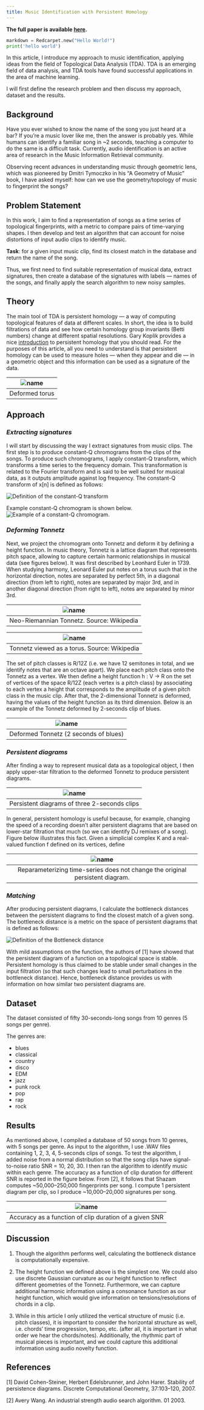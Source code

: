 ```yaml
---
title: Music Identification with Persistent Homology
---
```



**The full paper is available [here](/files/music_id.pdf).**

```python
markdown = Redcarpet.new("Hello World!")
print('hello world')
```


In this article, I introduce my approach to music identification, applying ideas from the field of Topological Data Analysis (TDA). TDA is an emerging field of data analysis, and TDA tools have found successful applications in the area of machine learning.

I will first define the research problem and then discuss my approach, dataset and the results.

## Background

Have you ever wished to know the name of the song you just heard at a bar? If you’re a music lover like me, then the answer is probably yes. While humans can identify a familiar song in ~2 seconds, teaching a computer to do the same is a difficult task. Currently, audio identification is an active area of research in the Music Information Retrieval community.

Observing recent advances in understanding music through geometric lens, which was pioneered by Dmitri Tymoczko in his “A Geometry of Music” book, I have asked myself: how can we use the geometry/topology of music to fingerprint the songs?

## Problem Statement

In this work, I aim to find a representation of songs as a time series of topological fingerprints, with a metric to compare pairs of time-varying shapes. I then develop and test an algorithm that can account for noise distortions of input audio clips to identify music.

**Task**: for a given input music clip, find its closest match in the database and return the name of the song.

Thus, we first need to find suitable representation of musical data, extract signatures, then create a database of the signatures with labels — names of the songs, and finally apply the search algorithm to new noisy samples.

## Theory

The main tool of TDA is persistent homology — a way of computing topological features of data at different scales. In short, the idea is to build filtrations of data and see how certain homology group invariants (Betti numbers) change at different spatial resolutions. Gary Koplik provides a nice [introduction](https://towardsdatascience.com/persistent-homology-with-examples-1974d4b9c3d0) to persistent homology that you should read. For the purposes of this article, all you need to understand is that persistent homology can be used to measure holes — when they appear and die — in a geometric object and this information can be used as a signature of the data.


| ![name](/files/music_id/tor-removebg-copy.png) | 
|:--:| 
| Deformed torus |


## Approach

### *Extracting signatures*

I will start by discussing the way I extract signatures from music clips. The first step is to produce constant-Q chromograms from the clips of the songs. To produce such chromograms, I apply constant-Q transform, which transforms a time series to the frequency domain. This transformation is related to the Fourier transform and is said to be well suited for musical data, as it outputs amplitude against log frequency. The constant-Q transform of x[n] is defined as follows:


![Definition of the constant-Q transform](/files/music_id/cqt.png)

Example constant-Q chromogram is shown below.
![Example of a constant-Q chromogram.](/files/music_id/chroma_cqt.png)

### *Deforming Tonnetz*

Next, we project the chromogram onto Tonnetz and deform it by defining a height function. In music theory, Tonnetz is a lattice diagram that represents pitch space, allowing to capture certain harmonic relationships in musical data (see figures below). It was first described by Leonhard Euler in 1739. When studying harmony, Leonard Euler put notes on a torus such that in the horizontal direction, notes are separated by perfect 5th, in a diagonal direction (from left to right), notes are separated by major 3rd, and in another diagonal direction (from right to left), notes are separated by minor 3rd.

| ![name](/files/music_id/tonnetz.png) | 
|:--:| 
| Neo-Riemannian Tonnetz. Source: Wikipedia |
 

| ![name](/files/music_id/TonnetzTorus.gif) | 
|:--:| 
| Tonnetz viewed as a torus. Source: Wikipedia |
 


The set of pitch classes is R/12Z (i.e. we have 12 semitones in total, and we identify notes that are an octave apart). We place each pitch class onto the Tonnetz as a vertex. We then define a height function h : V → R on the set of vertices of the space R/12Z (each vertex is a pitch class) by associating to each vertex a height that corresponds to the amplitude of a given pitch class in the music clip. After that, the 2-dimensional Tonnetz is deformed, having the values of the height function as its third dimension. Below is an example of the Tonnetz deformed by 2-seconds clip of blues.


| ![name](/files/music_id/deformed.png) | 
|:--:| 
| Deformed Tonnetz (2 seconds of blues) |
 
 

### *Persistent diagrams*

After finding a way to represent musical data as a topological object, I then apply upper-star filtration to the deformed Tonnetz to produce persistent diagrams.


| ![name](/files/music_id/pd.png) | 
|:--:| 
| Persistent diagrams of three 2-seconds clips |
 

In general, persistent homology is useful because, for example, changing the speed of a recording doesn’t alter persistent diagrams that are based on lower-star filtration that much (so we can identify DJ remixes of a song). Figure below illustrates this fact. Given a simplicial complex K and a real-valued function f defined on its vertices, define 

| ![name](/files/music_id/star_filtration.png) | 
|:--:| 
| Reparameterizing time-series does not change the original persistent diagram. |
 
 
### *Matching*

After producing persistent diagrams, I calculate the bottleneck distances between the persistent diagrams to find the closest match of a given song. The bottleneck distance is a metric on the space of persistent diagrams that is defined as follows:


![Definition of the Bottleneck distance](/files/music_id/distance.png)

With mild assumptions on the function, the authors of [1] have showed that the persistent diagram of a function on a topological space is stable. Persistent homology is thus claimed to be stable under small changes in the input filtration (so that such changes lead to small perturbations in the bottleneck distance). Hence, bottleneck distance provides us with information on how similar two persistent diagrams are.

## Dataset

The dataset consisted of fifty 30-seconds-long songs from 10 genres (5 songs per genre).

The genres are:

- blues
- classical
- country
- disco
- EDM
- jazz
- punk rock
- pop
- rap
- rock

## Results

As mentioned above, I compiled a database of 50 songs from 10 genres, with 5 songs per genre. As input to the algorithm, I use .WAV files containing 1, 2, 3, 4, 5-seconds clips of songs. To test the algorithm, I added noise from a normal distribution so that the song clips have signal-to-noise ratio SNR = 10, 20, 30. I then ran the algorithm to identify music within each genre. The accuracy as a function of clip duration for different SNR is reported in the figure below. From [2], it follows that Shazam computes ~50,000–250,000 fingerprints per song. I compute 1 persistent diagram per clip, so I produce ~10,000–20,000 signatures per song.

| ![name](/files/music_id/snr.png) | 
|:--:| 
| Accuracy as a function of clip duration of a given SNR |
 


## Discussion

1) Though the algorithm performs well, calculating the bottleneck distance is computationally expensive.

2) The height function we defined above is the simplest one. We could also use discrete Gaussian curvature as our height function to reflect different geometries of the Tonnetz. Furthermore, we can capture additional harmonic information using a consonance function as our height function, which would give information on tensions/resolutions of chords in a clip.

3) While in this article I only utilized the vertical structure of music (i.e. pitch classes), it is important to consider the horizontal structure as well, i.e. chords’ time progression, tempo, etc. (after all, it is important in what order we hear the chords/notes). Additionally, the rhythmic part of musical pieces is important, and we could capture this additional information using audio novelty function.


## References

[1] David Cohen-Steiner, Herbert Edelsbrunner, and John Harer. Stability of persistence diagrams. Discrete Computational Geometry, 37:103–120, 2007.

[2] Avery Wang. An industrial strength audio search algorithm. 01 2003.
